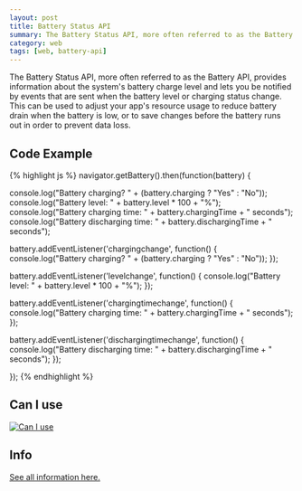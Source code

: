 ```yaml
---
layout: post
title: Battery Status API
summary: The Battery Status API, more often referred to as the Battery API, provides information about the system's battery charge level and lets you be notified by events that are sent when the battery level or charging status change. This can be used to adjust your app's resource usage to reduce battery drain when the battery is low, or to save changes before the battery runs out in order to prevent data loss.
category: web
tags: [web, battery-api]
---
```


The Battery Status API, more often referred to as the Battery API, provides information about the system's battery charge level and lets you be notified by events that are sent when the battery level or charging status change. This can be used to adjust your app's resource usage to reduce battery drain when the battery is low, or to save changes before the battery runs out in order to prevent data loss.

<!--more-->

## Code Example

{% highlight js %}
navigator.getBattery().then(function(battery) {

  console.log("Battery charging? " + (battery.charging ? "Yes" : "No"));
  console.log("Battery level: " + battery.level * 100 + "%");
  console.log("Battery charging time: " + battery.chargingTime + " seconds");
  console.log("Battery discharging time: " + battery.dischargingTime + " seconds");

  battery.addEventListener('chargingchange', function() {
    console.log("Battery charging? " + (battery.charging ? "Yes" : "No"));
  });

  battery.addEventListener('levelchange', function() {
    console.log("Battery level: " + battery.level * 100 + "%");
  });

  battery.addEventListener('chargingtimechange', function() {
    console.log("Battery charging time: " + battery.chargingTime + " seconds");
  });

  battery.addEventListener('dischargingtimechange', function() {
    console.log("Battery discharging time: " + battery.dischargingTime + " seconds");
  });

});
{% endhighlight %}

<script>
    if (navigator.getBattery) {
        document.write('<h2>Live Example <i id="battery-status" class="fa fa-battery-full" aria-hidden="true"></i></h2>');
    }
</script>

<span id="live-example"></span>

<script>
    if (navigator.getBattery) {
        navigator.getBattery().then(function(battery) {
            var container = document.getElementById('live-example');

            var p1 = document.createElement('p');
            var b1 = document.createTextNode("Battery charging? " + (battery.charging ? "Yes" : "No"));
            p1.appendChild(b1);

            var p2 = document.createElement('p');
            var b2 = document.createTextNode("Battery level: " + battery.level * 100 + "%");
            p2.appendChild(b2);

            var p3 = document.createElement('p');
            var b3 = document.createTextNode("Battery charging time: " + battery.chargingTime + " seconds");
            p3.appendChild(b3);

            var p4 = document.createElement('p');
            var b4 = document.createTextNode("Battery discharging time: " + battery.dischargingTime + " seconds");
            p4.appendChild(b4);

            container.appendChild(p1);
            container.appendChild(p2);
            container.appendChild(p3);
            container.appendChild(p4);

            var batteryLevel = battery.level * 100;
            var batteryLevelElement = document.getElementById('battery-status');
            batteryLevelElement.setAttribute('title', batteryLevel + '%');
            switch (true) {
                case (batteryLevel >=0 && batteryLevel < 25):
                    batteryLevelElement.className = "fa fa-battery-empty";
                    break;
                case (batteryLevel >= 25 && batteryLevel < 50):
                    batteryLevelElement.className = "fa fa-battery-quarter";
                    break;
                case (batteryLevel >= 50 && batteryLevel < 75):
                    batteryLevelElement.className = "fa fa-battery-half";
                    break;
                case (batteryLevel >= 75 && batteryLevel < 100):
                    batteryLevelElement.className = "fa fa-battery-three-quarters";
                    break;
                default:
                    batteryLevelElement.className = "fa fa-battery-full";
                    break;
            }
        });

    }
</script>

<h2>
Can I use
<i class="fa fa-chrome supported" aria-hidden="true" title="Chrome - Supported"></i>
<i class="fa fa-opera supported" aria-hidden="true" title="Opera - Supported"></i>
<i class="fa fa-firefox partial-support" aria-hidden="true" title="Firefox - Partial Support"></i>
<i class="fa fa-safari not-supported" aria-hidden="true" title="Safari - Not Supported"></i>
<i class="fa fa-internet-explorer not-supported" aria-hidden="true" title="Internet Explorer - Not Supported"></i>
</h2>
<p class="hide-small">
<a href="http://caniuse.com/#feat=battery-status" target="_blank">
    <img src="{{ site.baseurl }}/images/posts/battery-status-api.png" alt="Can I use"/>
</a>
</p>


## Info
<a href="https://developer.mozilla.org/en-US/docs/Web/API/Battery_Status_API" target="_blank" title="Battery Status API - Web API Interfaces | MDN">See all information here.</a>
